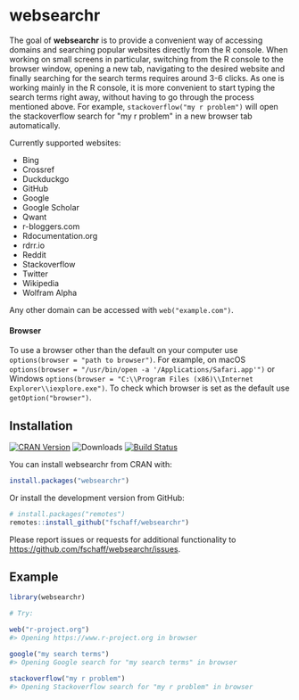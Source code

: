 
<!-- README.md is generated from README.Rmd. Please edit that file -->
websearchr
==========

The goal of **websearchr** is to provide a convenient way of accessing domains and searching popular websites directly from the R console. When working on small screens in particular, switching from the R console to the browser window, opening a new tab, navigating to the desired website and finally searching for the search terms requires around 3-6 clicks. As one is working mainly in the R console, it is more convenient to start typing the search terms right away, without having to go through the process mentioned above. For example, `stackoverflow("my r problem")` will open the stackoverflow search for "my r problem" in a new browser tab automatically.

Currently supported websites:

-   Bing
-   Crossref
-   Duckduckgo
-   GitHub
-   Google
-   Google Scholar
-   Qwant
-   r-bloggers.com
-   Rdocumentation.org
-   rdrr.io
-   Reddit
-   Stackoverflow
-   Twitter
-   Wikipedia
-   Wolfram Alpha

Any other domain can be accessed with `web("example.com")`.

#### Browser

To use a browser other than the default on your computer use `options(browser = "path to browser")`. For example, on macOS `options(browser = "/usr/bin/open -a '/Applications/Safari.app'")` or Windows `options(browser = "C:\\Program Files (x86)\\Internet Explorer\\iexplore.exe")`. To check which browser is set as the default use `getOption("browser")`.

Installation
------------

[![CRAN Version](https://www.r-pkg.org/badges/version/websearchr)](https://cran.r-project.org/package=websearchr) ![Downloads](https://cranlogs.r-pkg.org/badges/websearchr) [![Build Status](https://travis-ci.org/fschaff/websearchr.svg?branch=master)](https://travis-ci.org/fschaff/websearchr)

You can install websearchr from CRAN with:

``` r
install.packages("websearchr")
```

Or install the development version from GitHub:

``` r
# install.packages("remotes")
remotes::install_github("fschaff/websearchr")
```

Please report issues or requests for additional functionality to <https://github.com/fschaff/websearchr/issues>.

Example
-------

``` r
library(websearchr)

# Try:

web("r-project.org")
#> Opening https://www.r-project.org in browser

google("my search terms")
#> Opening Google search for "my search terms" in browser

stackoverflow("my r problem")
#> Opening Stackoverflow search for "my r problem" in browser
```
